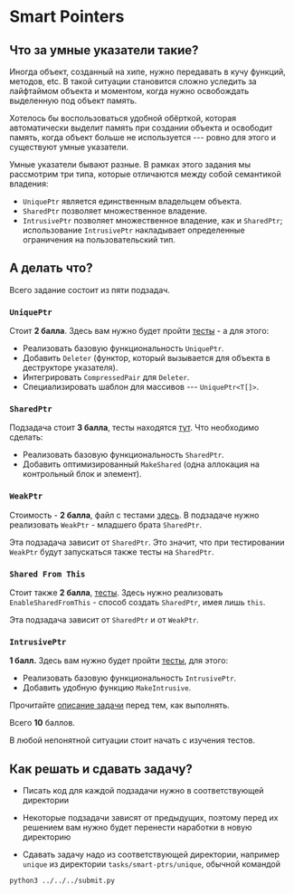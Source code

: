 # Smart Pointers

## Что за умные указатели такие?

Иногда объект, созданный на хипе, нужно передавать в кучу функций, методов, etc.
В такой ситуации становится сложно уследить за лайфтаймом объекта и моментом, 
когда нужно освобождать выделенную под объект память.

Хотелось бы воспользоваться удобной обёрткой,
которая автоматически выделит память при создании объекта
и освободит память, когда объект больше не используется --- 
ровно для этого и существуют умные указатели.

Умные указатели бывают разные. 
В рамках этого задания мы рассмотрим три типа, которые отличаются между собой 
семантикой владения:
* ```UniquePtr``` является единственным владельцем объекта.
* ```SharedPtr``` позволяет множественное владение.
* ```IntrusivePtr``` позволяет множественное владение, как и `SharedPtr`; использование `IntrusivePtr` накладывает определенные ограничения на пользовательский тип.

## А делать что?

Всего задание состоит из пяти подзадач.

### ```UniquePtr```

Стоит **2 балла**. Здесь вам нужно будет пройти [тесты](unique/test.cpp) - а для этого:

   * Реализовать базовую функциональность ```UniquePtr```.
   * Добавить ```Deleter``` (функтор, который вызывается для объекта в 
   деструкторе указателя).
   * Интегрировать ```CompressedPair``` для ```Deleter```.
   * Специализировать шаблон для массивов --- ```UniquePtr<T[]>```.

### ```SharedPtr```

Подзадача стоит **3 балла**, тесты находятся [тут](shared/test.cpp). Что необходимо сделать:
   * Реализовать базовую функциональность ```SharedPtr```.
   * Добавить оптимизированный ```MakeShared``` (одна аллокация на 
   контрольный блок и элемент).

### ```WeakPtr```

Стоимость - **2 балла**, файл с тестами [здесь](weak/test.cpp). В подзадаче нужно реализовать ```WeakPtr``` - младшего брата ```SharedPtr```.

Эта подзадача зависит от `SharedPtr`. Это значит, что при тестировании `WeakPtr` будут запускаться также тесты на `SharedPtr`.

### ```Shared From This```

Стоит также **2 балла**, [тесты](shared_from_this/test.cpp). Здесь нужно реализовать ```EnableSharedFromThis``` - способ создать ```SharedPtr```,
   имея лишь ```this```.

Эта подзадача зависит от `SharedPtr` и от `WeakPtr`.

### ```IntrusivePtr```

**1 балл.** Здесь вам нужно будет пройти [тесты](intrusive/test.cpp), для этого:

   * Реализовать базовую функциональность ```IntrusivePtr```.
   * Добавить удобную функцию ```MakeIntrusive```.

Прочитайте [описание задачи](intrusive/readme.md) перед тем, как выполнять.

Всего **10** баллов.

В любой непонятной ситуации стоит начать с изучения тестов.

## Как решать и сдавать задачу?

* Писать код для каждой подзадачи нужно в соответствующей директории

* Некоторые подзадачи зависят от предыдущих, поэтому перед их решением вам нужно будет перенести наработки в новую директорию

* Сдавать задачу надо из соответствующей директории, например `unique` из директории `tasks/smart-ptrs/unique`, обычной командой

```
python3 ../../../submit.py
```
